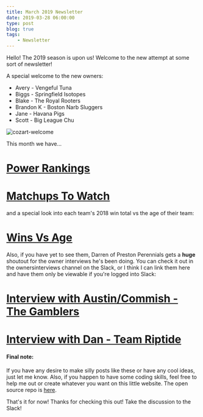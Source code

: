 ```yaml
---
title: March 2019 Newsletter
date: 2019-03-28 06:00:00
type: post
blog: true
tags:
    - Newsletter
---
```


Hello! The 2019 season is upon us! Welcome to the new attempt at some sort of newsletter!

A special welcome to the new owners:

- Avery - Vengeful Tuna
- Biggs - Springfield Isotopes
- Blake - The Royal Rooters
- Brandon K - Boston Narb Sluggers
- Jane - Havana Pigs
- Scott - Big League Chu

![cozart-welcome](http://mlb.mlb.com/images/6/6/0/220290660/032117_mlb_gif_cozart_smile_med_9v8slhpc.gif)

This month we have...

# [Power Rankings](/newsletter/2019/03/powerrankings.html)
# [Matchups To Watch](/newsletter/2019/03/matchups.html)

and a special look into each team's 2018 win total vs the age of their team:
# [Wins Vs Age](/newsletter/2019/03/winsvsage.html)

Also, if you have yet to see them, Darren of Preston Perennials gets a __huge__ shoutout for the owner interviews he's been doing. You can check it out in the ownersinterviews channel on the Slack, or I think I can link them here and have them only be viewable if you're logged into Slack:

# [Interview with Austin/Commish - The Gamblers](https://ultimatedynastyleague.slack.com/files/UCZSGGMK7/FH7TWSULB/austin_bristow_udl_league_owner_interview_-_24th_feb_2019.mp4)
# [Interview with Dan - Team Riptide](https://ultimatedynastyleague.slack.com/files/UCZSGGMK7/FGZA7QB25/dan_hogan_udl_league_owner_-_team_riptide_23rd_march_2019.mp4)

#### Final note:
If you have any desire to make silly posts like these or have any cool ideas, just let me know. Also, if you happen to have some coding skills, feel free to help me out or create whatever you want on this little website. The open source repo is [here](https://github.com/danhogan/udl-site).

That's it for now! Thanks for checking this out! Take the discussion to the Slack!